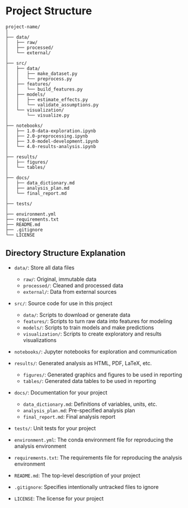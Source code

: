 # Project Structure

```
project-name/
│
├── data/
│   ├── raw/
│   ├── processed/
│   └── external/
│
├── src/
│   ├── data/
│   │   ├── make_dataset.py
│   │   └── preprocess.py
│   ├── features/
│   │   └── build_features.py
│   ├── models/
│   │   ├── estimate_effects.py
│   │   └── validate_assumptions.py
│   └── visualization/
│       └── visualize.py
│
├── notebooks/
│   ├── 1.0-data-exploration.ipynb
│   ├── 2.0-preprocessing.ipynb
│   ├── 3.0-model-development.ipynb
│   └── 4.0-results-analysis.ipynb
│
├── results/
│   ├── figures/
│   └── tables/
│
├── docs/
│   ├── data_dictionary.md
│   ├── analysis_plan.md
│   └── final_report.md
│
├── tests/
│
├── environment.yml
├── requirements.txt
├── README.md
├── .gitignore
└── LICENSE
```

## Directory Structure Explanation

- `data/`: Store all data files
  - `raw/`: Original, immutable data
  - `processed/`: Cleaned and processed data
  - `external/`: Data from external sources

- `src/`: Source code for use in this project
  - `data/`: Scripts to download or generate data
  - `features/`: Scripts to turn raw data into features for modeling
  - `models/`: Scripts to train models and make predictions
  - `visualization/`: Scripts to create exploratory and results visualizations

- `notebooks/`: Jupyter notebooks for exploration and communication

- `results/`: Generated analysis as HTML, PDF, LaTeX, etc.
  - `figures/`: Generated graphics and figures to be used in reporting
  - `tables/`: Generated data tables to be used in reporting

- `docs/`: Documentation for your project
  - `data_dictionary.md`: Definitions of variables, units, etc.
  - `analysis_plan.md`: Pre-specified analysis plan
  - `final_report.md`: Final analysis report

- `tests/`: Unit tests for your project

- `environment.yml`: The conda environment file for reproducing the analysis environment
- `requirements.txt`: The requirements file for reproducing the analysis environment
- `README.md`: The top-level description of your project
- `.gitignore`: Specifies intentionally untracked files to ignore
- `LICENSE`: The license for your project
